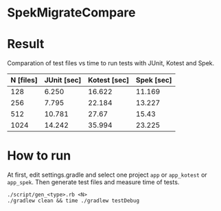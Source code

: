 # SpekMigrateCompare

# Result

Comparation of test files vs time to run tests with JUnit, Kotest and Spek.

| N [files] | JUnit [sec] | Kotest [sec] | Spek [sec] |
|-----------|-------------|--------------|------------|
| 128       | 6.250       | 16.622       | 11.169     |
| 256       | 7.795       | 22.184       | 13.227     |
| 512       | 10.781      | 27.67        | 15.43      |
| 1024      | 14.242      | 35.994       | 23.225     |

# How to run

At first, edit settings.gradle and select one project `app` or `app_kotest` or `app_spek`.
Then generate test files and measure time of tests.

```shell
./script/gen_<type>.rb <N>
./gradlew clean && time ./gradlew testDebug
```